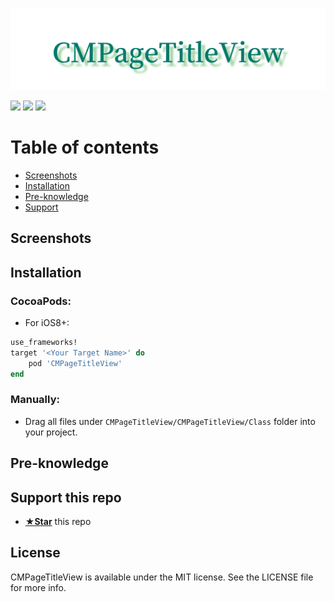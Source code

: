 ![](https://github.com/CrabMen/CMResources/blob/master/CMPageTitleView/logo.png)

![](https://img.shields.io/cocoapods/v/CMPageTitleView.svg)
![](https://img.shields.io/cocoapods/p/CMPageTitleView.svg)
![](https://img.shields.io/apm/l/vim-mode.svg)

# Table of contents
* [Screenshots](#screenshots)
* [Installation](#installation)
* [Pre-knowledge](#pre-knowledge)
* [Support](#support)


## <a id="screenshots"></a>Screenshots 


## <a id="installation"></a>Installation 

### CocoaPods:

* For iOS8+: 

```ruby
use_frameworks!
target '<Your Target Name>' do
    pod 'CMPageTitleView'
end
```

### Manually:
* Drag all files under `CMPageTitleView/CMPageTitleView/Class` folder into your project. 



## <a id="pre-knowledge"></a>Pre-knowledge 


## <a id="support"></a>Support this repo
* [**★Star**](#) this repo 

## License
CMPageTitleView is available under the MIT license. See the LICENSE file for more info.

